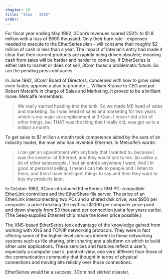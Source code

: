 ```yaml
---
chapter: 10
title: "3Com - 1982"
order: 
---
```


For fiscal year ending May 1982, 3Com’s revenues soared 250% to $1.8 million with a loss of $690 thousand. Only their burn rate - expenses needed to execute to the EtherSeries plan - will consume their roughly $2 million of cash in less than a year. The impact of Interlan’s entry had made it clear that their current products are rapidly being driven obsolete; meaning cash from sales will be harder and harder to come by. If EtherSeries is either late to market or does not sell, 3Com faced a problematic future. So ran the pending press obituaries.

In June 1982, 3Com’ Board of Directors, concerned with how to grow sales even faster, approve a plan to promote L. William Krause to CEO and put Robert Metcalfe in charge of Sales and Marketing. It proved to be a brilliant move. Metcalfe remembers:

>We really started heading into the tank. So we made ME head of sales and marketing. So I was head of sales and marketing for two years which is my major accomplishment at 3‑Com. I mean I did a lot of other things, but THAT was the thing that I really did, was get us to a million a month.

To get sales to $1 million a month took competence aided by the aura of an industry leader, the man who had invented Ethernet. In Metcalfe’s words:

>I can get an appointment with anybody that I wanted to, because I was the inventor of Ethernet, and they would talk to me. So unlike a lot of other salespeople, I had an entrée anywhere I went. And I'm good at personal selling. I mean I can talk to people and I listen to them, and then I have intelligent things to say and then they want to buy my products later.

In October 1982, 3Com introduced EtherSeries: IBM PC-compatible EtherLink controllers and the EtherShare file server. The price of an EtherLink interconnecting two PCs and a shared disk drive, was $950 per computer: a price breaking the mythical $1000 per computer price point and down sharply from $3 thousand per connection just a few years earlier. (The Seeq-supplied Ethernet chip made the lower price possible.)

The XNS-based EtherSeries took advantage of the knowledge gained from working with XNS and TCP/IP networking protocols. They were in fact offering some of the higher-level services inherent in these networking systems such as file sharing, print sharing and a platform on which to build other user applications. These services and features reflect a user’s, especially a computer user’s, point-of-view, one very different than those of the communication community that thought in terms of physical connections and moving bits reliably over those connections.

EtherSeries would be a success. 3Com had skirted disaster.
